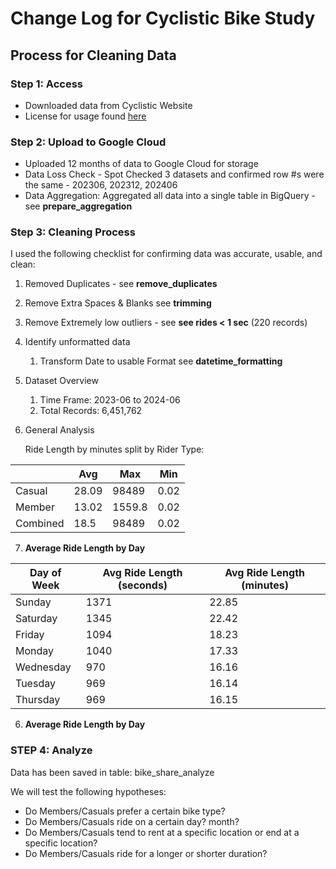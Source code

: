 # Change Log for Cyclistic Bike Study

## Process for Cleaning Data

### Step 1: Access

* Downloaded data from Cyclistic Website
* License for usage found [here](https://divvybikes.com/data-license-agreement)

### Step 2: Upload to Google Cloud

* Uploaded 12 months of data to Google Cloud for storage
* Data Loss Check - Spot Checked 3 datasets and confirmed row #s were the same - 202306, 202312, 202406
* Data Aggregation: Aggregated all data into a single table in BigQuery - see **prepare_aggregation**

### Step 3: Cleaning Process
I used the following checklist for confirming data was accurate, usable, and clean:

1. Removed Duplicates - see **remove_duplicates**
2. Remove Extra Spaces & Blanks see **trimming**
3. Remove Extremely low outliers - see **see rides < 1 sec** (220 records)
4. Identify unformatted data
    1. Transform Date to usable Format see **datetime_formatting**
5. Dataset Overview
    1. Time Frame: 2023-06 to 2024-06
    2. Total Records: 6,451,762
6. General Analysis

   Ride Length by minutes split by Rider Type:

|          | Avg  | Max     | Min |
|----------|------|---------|-----|
| Casual   | 28.09| 98489   | 0.02|
| Member   | 13.02| 1559.8  | 0.02|
| Combined | 18.5 | 98489   | 0.02|

7. **Average Ride Length by Day**

 | Day of Week | Avg Ride Length (seconds) | Avg Ride Length (minutes) |
|-------------|---------------------------|---------------------------|
| Sunday      |                      1371 | 22.85                     |
| Saturday    |                      1345 | 22.42                     |
| Friday      |                      1094 | 18.23                     |
| Monday      |                      1040 | 17.33                     |
| Wednesday   |                       970 | 16.16                     |
| Tuesday     |                       969 | 16.14                     |
| Thursday    |                       969 | 16.15                     |

6. **Average Ride Length by Day**

### STEP 4: Analyze

Data has been saved in table: bike_share_analyze

We will test the following hypotheses:

- Do Members/Casuals prefer a certain bike type?
- Do Members/Casuals ride on a certain day? month?
- Do Members/Casuals tend to rent at a specific location or end at a specific location?
- Do Members/Casuals ride for a longer or shorter duration? 
